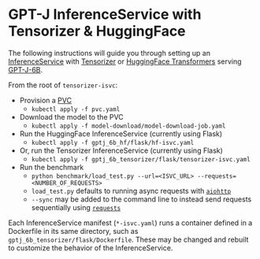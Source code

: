 # GPT-J InferenceService with Tensorizer & HuggingFace

The following instructions will guide you through setting up an
[InferenceService](https://docs.coreweave.com/machine-learning-and-ai/inference/online-inference)
with [Tensorizer](https://github.com/coreweave/tensorizer)
or [HuggingFace Transformers](https://huggingface.co/docs/transformers/index)
serving [GPT-J-6B](https://huggingface.co/EleutherAI/gpt-j-6b).

From the root of `tensorizer-isvc`:

- Provision a [PVC](https://kubernetes.io/docs/concepts/storage/persistent-volumes/)
  - `kubectl apply -f pvc.yaml`
- Download the model to the PVC
  - `kubectl apply -f model-download/model-download-job.yaml`
- Run the HuggingFace InferenceService (currently using Flask)
  - `kubectl apply -f gptj_6b_hf/flask/hf-isvc.yaml`
- Or, run the Tensorizer InferenceService (currently using Flask)
  - `kubectl apply -f gptj_6b_tensorizer/flask/tensorizer-isvc.yaml`
- Run the benchmark
  - `python benchmark/load_test.py --url=<ISVC_URL> --requests=<NUMBER_OF_REQUESTS>`
  - `load_test.py` defaults to running async requests with [`aiohttp`](https://pypi.org/project/aiohttp/)
  - `--sync` may be added to the command line to instead send requests sequentially
    using [`requests`](https://pypi.org/project/requests/)

Each InferenceService manifest (`*-isvc.yaml`) runs a container defined
in a Dockerfile in its same directory, such as `gptj_6b_tensorizer/flask/Dockerfile`.
These may be changed and rebuilt to customize the behavior of the InferenceService.
